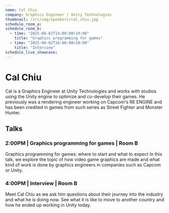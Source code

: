 ```yaml
---
name: Cal Chiu
company: Graphics Engineer | Unity Technologies
thumbnail: /src/img/speakers/cal_chiu.jpg
schedule_room_a:
schedule_room_b:
  - time: "2025-08-02T14:00:00+10:00"
    title: "Graphics programming for games"
  - time: "2025-08-02T16:00:00+10:00"
    title: "Interview"
schedule_live_showcase:
---
```


# Cal Chiu

Cal is a Graphics Engineer at Unity Technologies and works with studios using the Unity engine to optimize and co-develop their games. He previously was a rendering engineer working on Capcom's RE ENGINE and has been credited in games from such series as Street Fighter and Monster Hunter.

## Talks

### 2:00PM | Graphics programming for games | Room B

Graphics programming for games: where to start and what to expect
In this talk, we explore the topic of how video game graphics are made and what kind of work is done by graphics engineers in companies such as Capcom or Unity.

### 4:00PM | Interview | Room B

Meet Cal Chiu as we ask him questions about their journey into the industry and what he is doing now. See what it is like to move to another country and how he ended up working in Unity today.
